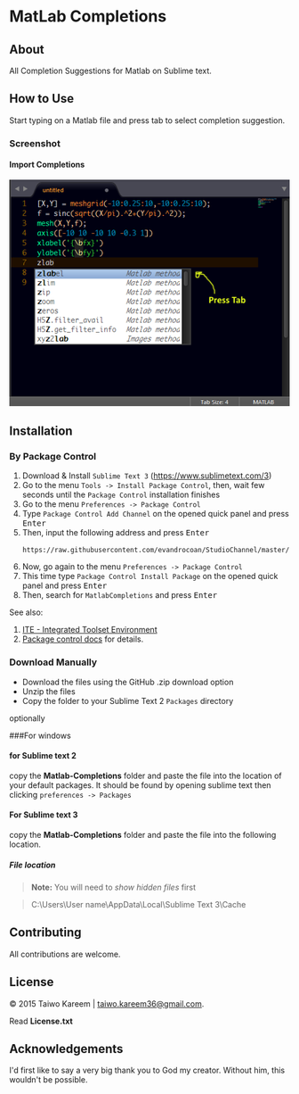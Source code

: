 

# MatLab Completions

## About

All Completion Suggestions for Matlab on Sublime text.

## How to Use

Start typing on a Matlab file and press tab to select completion suggestion.

### Screenshot
#### Import Completions
![Matlab Preview](./preview.png)


## Installation

### By Package Control

1. Download & Install `Sublime Text 3` (https://www.sublimetext.com/3)
1. Go to the menu `Tools -> Install Package Control`, then,
   wait few seconds until the `Package Control` installation finishes
1. Go to the menu `Preferences -> Package Control`
1. Type `Package Control Add Channel` on the opened quick panel and press <kbd>Enter</kbd>
1. Then, input the following address and press <kbd>Enter</kbd>
   ```
   https://raw.githubusercontent.com/evandrocoan/StudioChannel/master/channel.json
   ```
1. Now, go again to the menu `Preferences -> Package Control`
1. This time type `Package Control Install Package` on the opened quick panel and press <kbd>Enter</kbd>
1. Then, search for `MatlabCompletions` and press <kbd>Enter</kbd>

See also:
1. [ITE - Integrated Toolset Environment](https://github.com/evandrocoan/ITE)
1. [Package control docs](https://packagecontrol.io/docs/usage) for details.


### Download Manually

* Download the files using the GitHub .zip download option
* Unzip the files
* Copy the folder to your Sublime Text 2 `Packages` directory


optionally

###For windows
#### for Sublime text 2
copy the **Matlab-Completions** folder and paste the file into the location of your default packages. It should be found by opening sublime text then clicking `preferences -> Packages`


#### For Sublime text 3
copy the **Matlab-Completions** folder and paste the file into the following location.

##### File location

> **Note:** You will need to *show hidden files* first

> C:\Users\User name\AppData\Local\Sublime Text 3\Cache

## Contributing

All contributions are welcome.

## License
© 2015 Taiwo Kareem | taiwo.kareem36@gmail.com.

Read **License.txt**

## Acknowledgements
I'd first like to say a very big thank you to God my creator. Without him, this wouldn't be possible.







